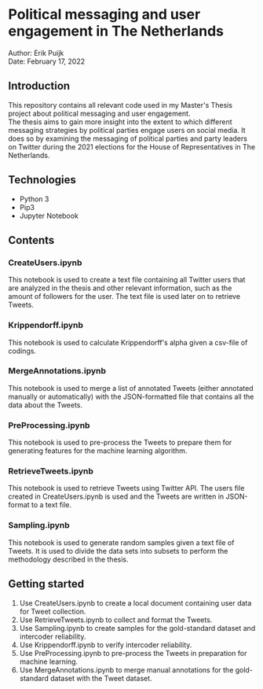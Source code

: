 # Political messaging and user engagement in The Netherlands
Author: Erik Puijk <br>
Date: February 17, 2022

## Introduction
This repository contains all relevant code used in my Master's Thesis project about political messaging and user engagement. <br>
The thesis aims to gain more insight into the extent to which different messaging strategies by political parties engage users on social media. It does so by examining the messaging of political parties and party leaders on Twitter during the 2021 elections for the House of Representatives in The Netherlands.

## Technologies
- Python 3
- Pip3
- Jupyter Notebook

## Contents
### CreateUsers.ipynb
This notebook is used to create a text file containing all Twitter users that are analyzed in the thesis and other relevant information, such as the amount of followers for the user. The text file is used later on to retrieve Tweets.

### Krippendorff.ipynb
This notebook is used to calculate Krippendorff's alpha given a csv-file of codings.

### MergeAnnotations.ipynb
This notebook is used to merge a list of annotated Tweets (either annotated manually or automatically) with the JSON-formatted file that contains all the data about the Tweets.

### PreProcessing.ipynb
This notebook is used to pre-process the Tweets to prepare them for generating features for the machine learning algorithm.

### RetrieveTweets.ipynb
This notebook is used to retrieve Tweets using Twitter API. The users file created in CreateUsers.ipynb is used and the Tweets are written in JSON-format to a text file.

### Sampling.ipynb
This notebook is used to generate random samples given a text file of Tweets. It is used to divide the data sets into subsets to perform the methodology described in the thesis.

## Getting started
1. Use CreateUsers.ipynb to create a local document containing user data for Tweet collection.
2. Use RetrieveTweets.ipynb to collect and format the Tweets.
3. Use Sampling.ipynb to create samples for the gold-standard dataset and intercoder reliability.
4. Use Krippendorff.ipynb to verify intercoder reliability.
5. Use PreProcessing.ipynb to pre-process the Tweets in preparation for machine learning.
6. Use MergeAnnotations.ipynb to merge manual annotations for the gold-standard dataset with the Tweet dataset.
